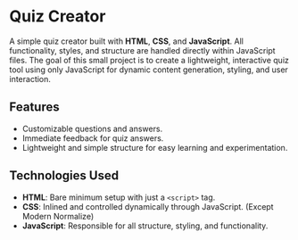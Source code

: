 # Quiz Creator

A simple quiz creator built with **HTML**, **CSS**, and **JavaScript**. All functionality, styles, and structure are handled directly within JavaScript files. The goal of this small project is to create a lightweight, interactive quiz tool using only JavaScript for dynamic content generation, styling, and user interaction.

## Features

- Customizable questions and answers.
- Immediate feedback for quiz answers.
- Lightweight and simple structure for easy learning and experimentation.

## Technologies Used

- **HTML**: Bare minimum setup with just a `<script>` tag.
- **CSS**: Inlined and controlled dynamically through JavaScript. (Except Modern Normalize)
- **JavaScript**: Responsible for all structure, styling, and functionality.
